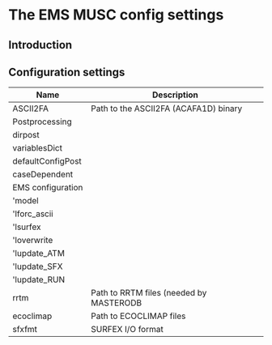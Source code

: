 # The EMS MUSC config settings
## Introduction

## Configuration settings
| Name             | Description |
| ---------------- | ------------|
|ASCII2FA          | Path to the ASCII2FA (ACAFA1D) binary |
|Postprocessing    | |
|dirpost           | |
|variablesDict     | |
|defaultConfigPost | |
|caseDependent     | |
|EMS configuration | |
|'model            | |
|'lforc\_ascii     | |
|'lsurfex          | |
|'loverwrite       | |
|'lupdate\_ATM     | |
|'lupdate\_SFX     | |
|'lupdate\_RUN     | |
|rrtm              | Path to RRTM files (needed by MASTERODB |
|ecoclimap         | Path to ECOCLIMAP files |
|sfxfmt            | SURFEX I/O format |
